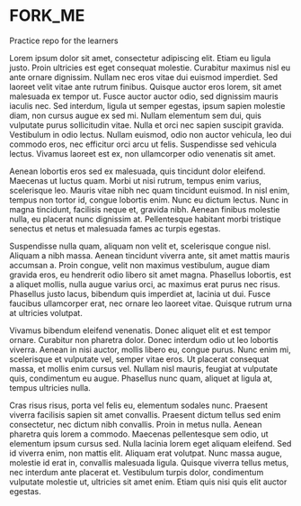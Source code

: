 # FORK_ME
Practice repo for the learners

Lorem ipsum dolor sit amet, consectetur adipiscing elit. Etiam eu ligula justo. Proin ultricies est eget consequat molestie. Curabitur maximus nisl eu ante ornare dignissim. Nullam nec eros vitae dui euismod imperdiet. Sed laoreet velit vitae ante rutrum finibus. Quisque auctor eros lorem, sit amet malesuada ex tempor ut. Fusce auctor auctor odio, sed dignissim mauris iaculis nec. Sed interdum, ligula ut semper egestas, ipsum sapien molestie diam, non cursus augue ex sed mi. Nullam elementum sem dui, quis vulputate purus sollicitudin vitae. Nulla et orci nec sapien suscipit gravida. Vestibulum in odio lectus. Nullam euismod, odio non auctor vehicula, leo dui commodo eros, nec efficitur orci arcu ut felis. Suspendisse sed vehicula lectus. Vivamus laoreet est ex, non ullamcorper odio venenatis sit amet.

Aenean lobortis eros sed ex malesuada, quis tincidunt dolor eleifend. Maecenas ut luctus quam. Morbi ut nisi rutrum, tempus enim varius, scelerisque leo. Mauris vitae nibh nec quam tincidunt euismod. In nisl enim, tempus non tortor id, congue lobortis enim. Nunc eu dictum lectus. Nunc in magna tincidunt, facilisis neque et, gravida nibh. Aenean finibus molestie nulla, eu placerat nunc dignissim at. Pellentesque habitant morbi tristique senectus et netus et malesuada fames ac turpis egestas.

Suspendisse nulla quam, aliquam non velit et, scelerisque congue nisl. Aliquam a nibh massa. Aenean tincidunt viverra ante, sit amet mattis mauris accumsan a. Proin congue, velit non maximus vestibulum, augue diam gravida eros, eu hendrerit odio libero sit amet magna. Phasellus lobortis, est a aliquet mollis, nulla augue varius orci, ac maximus erat purus nec risus. Phasellus justo lacus, bibendum quis imperdiet at, lacinia ut dui. Fusce faucibus ullamcorper erat, nec ornare leo laoreet vitae. Quisque rutrum urna at ultricies volutpat.

Vivamus bibendum eleifend venenatis. Donec aliquet elit et est tempor ornare. Curabitur non pharetra dolor. Donec interdum odio ut leo lobortis viverra. Aenean in nisi auctor, mollis libero eu, congue purus. Nunc enim mi, scelerisque et vulputate vel, semper vitae eros. Ut placerat consequat massa, et mollis enim cursus vel. Nullam nisl mauris, feugiat at vulputate quis, condimentum eu augue. Phasellus nunc quam, aliquet at ligula at, tempus ultricies nulla.

Cras risus risus, porta vel felis eu, elementum sodales nunc. Praesent viverra facilisis sapien sit amet convallis. Praesent dictum tellus sed enim consectetur, nec dictum nibh convallis. Proin in metus nulla. Aenean pharetra quis lorem a commodo. Maecenas pellentesque sem odio, ut elementum ipsum cursus sed. Nulla lacinia lorem eget aliquam eleifend. Sed id viverra enim, non mattis elit. Aliquam erat volutpat. Nunc massa augue, molestie id erat in, convallis malesuada ligula. Quisque viverra tellus metus, nec interdum ante placerat et. Vestibulum turpis dolor, condimentum vulputate molestie ut, ultricies sit amet enim. Etiam quis nisi quis elit auctor egestas.
